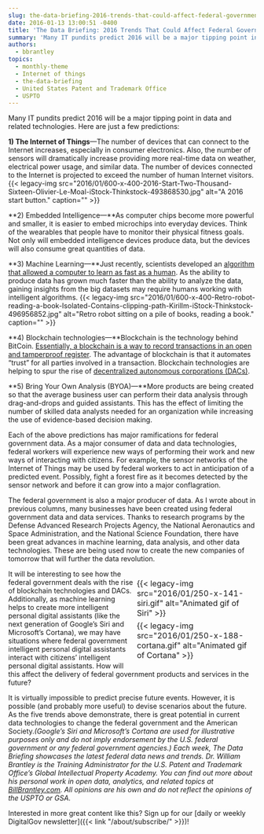 ```yaml
---
slug: the-data-briefing-2016-trends-that-could-affect-federal-government-data
date: 2016-01-13 13:00:51 -0400
title: 'The Data Briefing: 2016 Trends That Could Affect Federal Government Data'
summary: 'Many IT pundits predict 2016 will be a major tipping point in data and related technologies. Here are just a few predictions: 1) The Internet of Things&mdash;The number of devices that can connect to the Internet increases, especially in consumer electronics. Also, the number of sensors will dramatically increase providing more real-time data on weather,'
authors:
  - bbrantley
topics:
  - monthly-theme
  - Internet of things
  - the-data-briefing
  - United States Patent and Trademark Office
  - USPTO
---
```


Many IT pundits predict 2016 will be a major tipping point in data and related technologies. Here are just a few predictions:

**1) The Internet of Things**—The number of devices that can connect to the Internet increases, especially in consumer electronics. Also, the number of sensors will dramatically increase providing more real-time data on weather, electrical power usage, and similar data. The number of devices connected to the Internet is projected to exceed the number of human Internet visitors. {{< legacy-img src="2016/01/600-x-400-2016-Start-Two-Thousand-Sixteen-Olivier-Le-Moal-iStock-Thinkstock-493868530.jpg" alt="A 2016 start button." caption="" >}}

**2) Embedded Intelligence—**As computer chips become more powerful and smaller, it is easier to embed microchips into everyday devices. Think of the wearables that people have to monitor their physical fitness goals. Not only will embedded intelligence devices produce data, but the devices will also consume great quantities of data.

**3) Machine Learning—**Just recently, scientists developed an <a href="http://www.sciencealert.com/scientists-have-developed-an-algorithm-that-learns-as-quickly-as-humans" target="_blank">algorithm that allowed a computer to learn as fast as a human</a>. As the ability to produce data has grown much faster than the ability to analyze the data, gaining insights from the big datasets may require humans working with intelligent algorithms. {{< legacy-img src="2016/01/600-x-400-Retro-robot-reading-a-book-Isolated-Contains-clipping-path-Kirillm-iStock-Thinkstock-496956852.jpg" alt="Retro robot sitting on a pile of books, reading a book." caption="" >}}

**4) Blockchain technologies—**Blockchain is the technology behind BitCoin. <a href="https://en.wikipedia.org/wiki/Block_chain_%28database%29" target="_blank">Essentially, a blockchain is a way to record transactions in an open and tamperproof register</a>. The advantage of blockchain is that it automates “trust” for all parties involved in a transaction. Blockchain technologies are helping to spur the rise of <a href="https://en.wikipedia.org/wiki/Decentralized_autonomous_organization" target="_blank">decentralized autonomous corporations (DACs)</a>.

**5) Bring Your Own Analysis (BYOA)—**More products are being created so that the average business user can perform their data analysis through drag-and-drops and guided assistants. This has the effect of limiting the number of skilled data analysts needed for an organization while increasing the use of evidence-based decision making.

Each of the above predictions has major ramifications for federal government data. As a major consumer of data and data technologies, federal workers will experience new ways of performing their work and new ways of interacting with citizens. For example, the sensor networks of the Internet of Things may be used by federal workers to act in anticipation of a predicted event. Possibly, fight a forest fire as it becomes detected by the sensor network and before it can grow into a major conflagration.

The federal government is also a major producer of data. As I wrote about in previous columns, many businesses have been created using federal government data and data services. Thanks to research programs by the Defense Advanced Research Projects Agency, the National Aeronautics and Space Administration, and the National Science Foundation, there have been great advances in machine learning, data analysis, and other data technologies. These are being used now to create the new companies of tomorrow that will further the data revolution.

<table style="border: 0 none white;border-spacing: 0;padding: 0;margin-bottom: 0;width: 250px;border-collapse: separate" border="0" align="right">
  <tr>
    <td style="border-style: none">
      {{< legacy-img src="2016/01/250-x-141-siri.gif" alt="Animated gif of Siri" >}}
    </td>
  </tr>

  <tr>
    <td style="border-style: none">
      {{< legacy-img src="2016/01/250-x-188-cortana.gif" alt="Animated gif of Cortana" >}}
    </td>
  </tr>
</table>

It will be interesting to see how the federal government deals with the rise of blockchain technologies and DACs. Additionally, as machine learning helps to create more intelligent personal digital assistants (like the next generation of Google’s Siri and Microsoft’s Cortana), we may have situations where federal government intelligent personal digital assistants interact with citizens&#8217; intelligent personal digital assistants. How will this affect the delivery of federal government products and services in the future?

It is virtually impossible to predict precise future events. However, it is possible (and probably more useful) to devise scenarios about the future. As the five trends above demonstrate, there is great potential in current data technologies to change the federal government and the American Society._(Google’s Siri and Microsoft’s Cortana are used for illustrative purposes only and do not imply endorsement by the U.S. federal government or any federal government agencies.)_
_Each week, The Data Briefing showcases the latest federal data news and trends._
_Dr. William Brantley is the Training Administrator for the U.S. Patent and Trademark Office’s Global Intellectual Property Academy. You can find out more about his personal work in open data, analytics, and related topics at <a href="http://billbrantley.com" target="_blank">BillBrantley.com</a>. All opinions are his own and do not reflect the opinions of the USPTO or GSA._



Interested in more great content like this? Sign up for our [daily or weekly DigitalGov newsletter]({{< link "/about/subscribe/" >}})!
